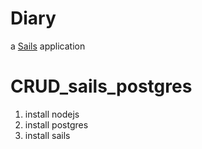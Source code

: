 # Diary

a [Sails](http://sailsjs.org) application
# CRUD_sails_postgres

1. install nodejs
2. install postgres
3. install sails
